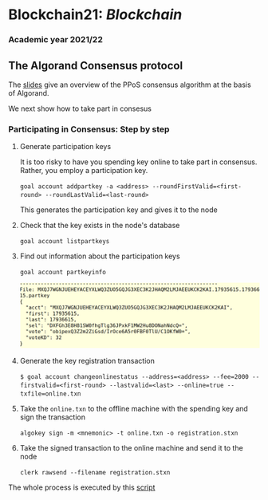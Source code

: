 # Blockchain21: *Blockchain* #
### Academic year 2021/22 ###

## The Algorand Consensus protocol ##

The [slides](./consensus.pdf) give an overview of the PPoS consensus algorithm
at the basis of Algorand.

We next show how to take part in consesus

### Participating in Consensus: Step by step  ###

1. Generate participation keys

    It is too risky to have you spending key online to take part in consensus.
    Rather, you employ a participation key.


    ```goal account addpartkey -a <address> --roundFirstValid=<first-round> --roundLastValid=<last-round> ```

    This generates the participation key and gives it to the node

2. Check that the key exists in the node's database

    ```goal account listpartkeys```

3. Find out information about the participation keys

    ```goal account partkeyinfo```



    ![info on partkeys](./partkeyinfo.png)


4. Generate the key registration transaction

    ```$ goal account changeonlinestatus --address=<address> --fee=2000 --firstvalid=<first-round> --lastvalid=<last> --online=true --txfile=online.txn```


5. Take the ```online.txn``` to the offline machine with the spending key and sign the transaction

    ```algokey sign -m <mnemonic> -t online.txn -o registration.stxn```

6. Take the signed transaction to the online machine and send it to the node

    ```clerk rawsend --filename registration.stxn```



The whole process is executed by this [script](01-s.sh)
